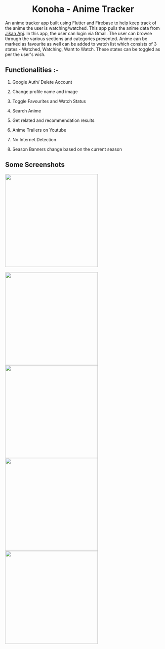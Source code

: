 <div align="center">
<h1> Konoha - Anime Tracker </h1>
</div>

An anime tracker app built using Flutter and Firebase to help keep track of the anime the user is watching/watched.
This app pulls the anime data from [Jikan Api](https://docs.api.jikan.moe/).
In this app, the user can login via Gmail. The user can browse through the various sections and categories presented.
Anime can be marked as favourite as well can be added to watch list which consists of 3 states - Watched, Watching, Want to Watch.
These states can be toggled as per the user's wish.

## Functionalities :-
1. Google Auth/ Delete Account
 
2. Change profile name and image
  
3. Toggle Favourites and Watch Status

4. Search Anime

5. Get related and recommendation results

6. Anime Trailers on Youtube

7. No Internet Detection

8. Season Banners change based on the current season

## Some Screenshots
<img src="https://github.com/KMayank02/Tracker_app/assets/91678228/0cb1d6e9-04f5-4e50-b2d5-6b9c34707781" width="300"/>&nbsp;

<img src="https://github.com/KMayank02/Tracker_app/assets/91678228/49fad267-377e-4211-863d-fcb550e8e7e2" width="300"/>
<img src="https://github.com/KMayank02/Tracker_app/assets/91678228/fb8157a1-0428-4fed-ba2e-c34a4384c1a6" width="300"/>
<img src="https://github.com/KMayank02/Tracker_app/assets/91678228/1f3c9356-06f8-4c8e-828a-d7a238c07d37" width="300"/>
<img src="https://github.com/KMayank02/Tracker_app/assets/91678228/f4994637-38b1-478c-8b08-9093868dab81" width="300"/>
  
<div id="Bottom"></div>
